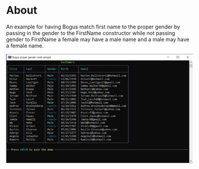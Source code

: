 ﻿# About

An example for having Bogus match first name to the proper gender by passing in the gender to the FirstName constructor while not passing gender to FirstName a female may have a male name and a male may have a female name.


![Screenshot](assets/screenshot.png)